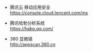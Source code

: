 - 腾讯云 移动应用安全  
https://console.cloud.tencent.com/ms

- 腾讯哈勃分析系统  
https://habo.qq.com/

- 360 显微镜  
http://appscan.360.cn
